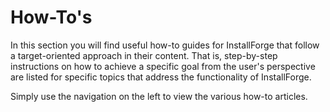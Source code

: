 # How-To's

In this section you will find useful how-to guides for InstallForge that follow a target-oriented approach in their
content. That is, step-by-step instructions on how to achieve a specific goal from the user's perspective are listed for
specific topics that address the functionality of InstallForge.

Simply use the navigation on the left to view the various how-to articles.
